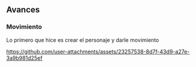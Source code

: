 ## Avances

### Movimiento

Lo primero que hice es crear el personaje y darle movimiento

https://github.com/user-attachments/assets/23257538-8d7f-43d9-a27e-3a9b981d25ef

